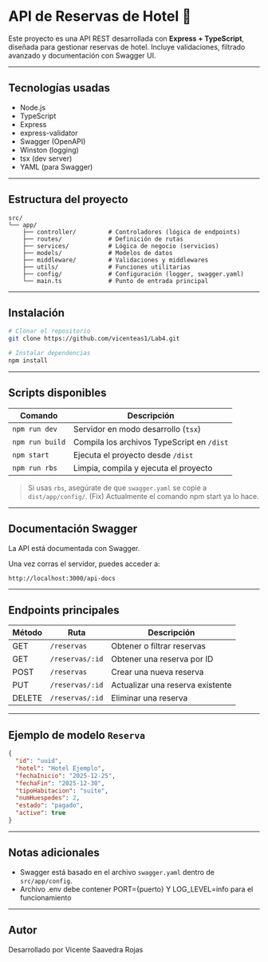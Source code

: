 # API de Reservas de Hotel 🏨

Este proyecto es una API REST desarrollada con **Express + TypeScript**, diseñada para gestionar reservas de hotel. Incluye validaciones, filtrado avanzado y documentación con Swagger UI.

---

## Tecnologías usadas

- Node.js
- TypeScript
- Express
- express-validator
- Swagger (OpenAPI)
- Winston (logging)
- tsx (dev server)
- YAML (para Swagger)

---

## Estructura del proyecto

```
src/
└── app/
    ├── controller/         # Controladores (lógica de endpoints)
    ├── routes/             # Definición de rutas
    ├── services/           # Lógica de negocio (servicios)
    ├── models/             # Modelos de datos
    ├── middleware/         # Validaciones y middlewares
    ├── utils/              # Funciones utilitarias
    ├── config/             # Configuración (logger, swagger.yaml)
    └── main.ts             # Punto de entrada principal
```

---

## Instalación

```bash
# Clonar el repositorio
git clone https://github.com/vicenteas1/Lab4.git

# Instalar dependencias
npm install
```

---

## Scripts disponibles

| Comando        | Descripción                                   |
|----------------|-----------------------------------------------|
| `npm run dev`  | Servidor en modo desarrollo (`tsx`)           |
| `npm run build`| Compila los archivos TypeScript en `/dist`    |
| `npm start`    | Ejecuta el proyecto desde `/dist`             |
| `npm run rbs`  | Limpia, compila y ejecuta el proyecto         |

> Si usas `rbs`, asegúrate de que `swagger.yaml` se copie a `dist/app/config/`.
> (Fix) Actualmente el comando npm start ya lo hace.

---

## Documentación Swagger

La API está documentada con Swagger.

Una vez corras el servidor, puedes acceder a:

```
http://localhost:3000/api-docs
```

---

## Endpoints principales

| Método | Ruta               | Descripción                          |
|--------|--------------------|--------------------------------------|
| GET    | `/reservas`        | Obtener o filtrar reservas           |
| GET    | `/reservas/:id`    | Obtener una reserva por ID           |
| POST   | `/reservas`        | Crear una nueva reserva              |
| PUT    | `/reservas/:id`    | Actualizar una reserva existente     |
| DELETE | `/reservas/:id`    | Eliminar una reserva                 |

---

## Ejemplo de modelo `Reserva`

```json
{
  "id": "uuid",
  "hotel": "Hotel Ejemplo",
  "fechaInicio": "2025-12-25",
  "fechaFin": "2025-12-30",
  "tipoHabitacion": "suite",
  "numHuespedes": 2,
  "estado": "pagado",
  "active": true
}
```

---

## Notas adicionales

- Swagger está basado en el archivo `swagger.yaml` dentro de `src/app/config`.
- Archivo .env debe contener PORT={puerto} Y LOG_LEVEL=info para el funcionamiento

---

## Autor

Desarrollado por Vicente Saavedra Rojas
